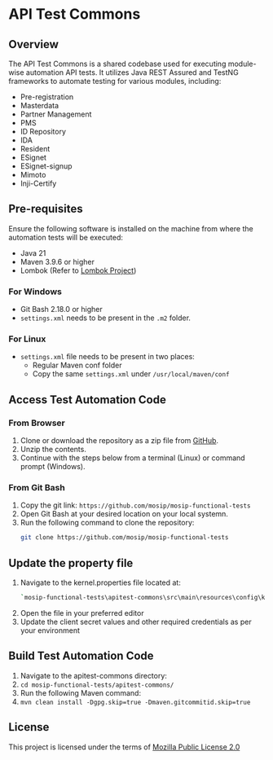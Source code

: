 # API Test Commons

## Overview

The API Test Commons is a shared codebase used for executing module-wise automation API tests. It utilizes Java REST Assured and TestNG frameworks to automate testing for various modules, including:
- Pre-registration
- Masterdata
- Partner Management
- PMS
- ID Repository
- IDA
- Resident
- ESignet
- ESignet-signup
- Mimoto
- Inji-Certify

## Pre-requisites

Ensure the following software is installed on the machine from where the automation tests will be executed:

- Java 21
- Maven 3.9.6 or higher
- Lombok (Refer to [Lombok Project](https://projectlombok.org/))

### For Windows

- Git Bash 2.18.0 or higher
- `settings.xml` needs to be present in the `.m2` folder.

### For Linux

- `settings.xml` file needs to be present in two places:
  - Regular Maven conf folder
  - Copy the same `settings.xml` under `/usr/local/maven/conf`

## Access Test Automation Code

### From Browser

1. Clone or download the repository as a zip file from [GitHub](https://github.com/mosip/mosip-functional-tests).
2. Unzip the contents.
3. Continue with the steps below from a terminal (Linux) or command prompt (Windows).

### From Git Bash

1. Copy the git link: `https://github.com/mosip/mosip-functional-tests`
2. Open Git Bash at your desired location on your local systemn.
3. Run the following command to clone the repository:
   ```sh
   git clone https://github.com/mosip/mosip-functional-tests

## Update the property file
1. Navigate to the kernel.properties file located at:
    ```sh
    `mosip-functional-tests\apitest-commons\src\main\resources\config\kernel.properties`
2. Open the file in your preferred editor
3. Update the client secret values and other required credentials as per your environment

## Build Test Automation Code
1. Navigate to the apitest-commons directory:
2. `cd mosip-functional-tests/apitest-commons/`
3. Run the following Maven command:
4. `mvn clean install -Dgpg.skip=true -Dmaven.gitcommitid.skip=true`

## License
This project is licensed under the terms of [Mozilla Public License 2.0](https://github.com/mosip/mosip-platform/blob/master/LICENSE)
